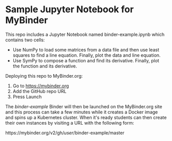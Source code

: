 # Sample Jupyter Notebook for MyBinder

This repo includes a Jupyter Notebook named binder-example.ipynb
which contains two cells:

* Use NumPy to load some matrices from a data file and then use least squares
to find a line equation. Finally, plot the data and line equation.
* Use SymPy to compose a function and find its derivative. Finally, plot
the function and its derivative.

Deploying this repo to MyBinder.org:

1. Go to https://mybinder.org
2. Add the GitHub repo URL
3. Press Launch

The <i>binder-example</i> Binder will then be launched on the MyBinder.org site
and this process can take a few minutes while it creates a Docker image and
spins up a Kubernetes cluster. When it's ready students can then create their
own instances by visiting a URL with the following form:

<div style="display: inline">
https://mybinder.org/v2/gh/<i>user</i>/binder-example/master
</div>

